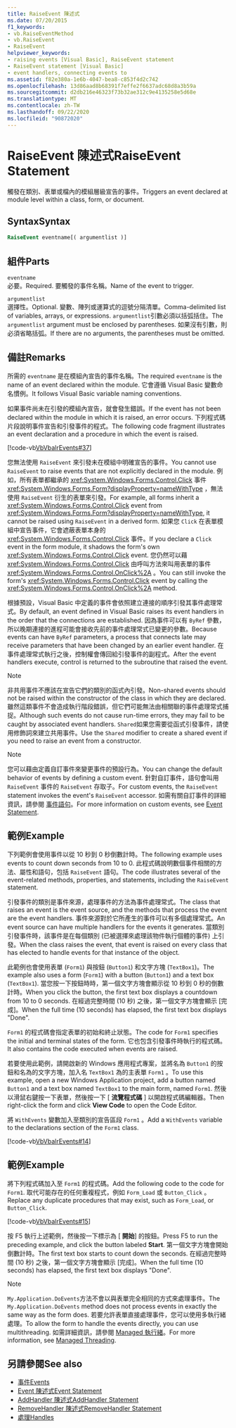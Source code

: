 ```yaml
---
title: RaiseEvent 陳述式
ms.date: 07/20/2015
f1_keywords:
- vb.RaiseEventMethod
- vb.RaiseEvent
- RaiseEvent
helpviewer_keywords:
- raising events [Visual Basic], RaiseEvent statement
- RaiseEvent statement [Visual Basic]
- event handlers, connecting events to
ms.assetid: f82e380a-1e6b-4047-bea8-c853f4d2c742
ms.openlocfilehash: 13d86aad8b68391f7effe2f6637adc68d8a3b59a
ms.sourcegitcommit: d2db216e46323f73b32ae312c9e4135258e5d68e
ms.translationtype: MT
ms.contentlocale: zh-TW
ms.lasthandoff: 09/22/2020
ms.locfileid: "90872020"
---
```

# <a name="raiseevent-statement"></a><span data-ttu-id="61c25-102">RaiseEvent 陳述式</span><span class="sxs-lookup"><span data-stu-id="61c25-102">RaiseEvent Statement</span></span>

<span data-ttu-id="61c25-103">觸發在類別、表單或檔內的模組層級宣告的事件。</span><span class="sxs-lookup"><span data-stu-id="61c25-103">Triggers an event declared at module level within a class, form, or document.</span></span>  
  
## <a name="syntax"></a><span data-ttu-id="61c25-104">Syntax</span><span class="sxs-lookup"><span data-stu-id="61c25-104">Syntax</span></span>  
  
```vb  
RaiseEvent eventname[( argumentlist )]  
```  
  
## <a name="parts"></a><span data-ttu-id="61c25-105">組件</span><span class="sxs-lookup"><span data-stu-id="61c25-105">Parts</span></span>  

 `eventname`  
 <span data-ttu-id="61c25-106">必要。</span><span class="sxs-lookup"><span data-stu-id="61c25-106">Required.</span></span> <span data-ttu-id="61c25-107">要觸發的事件名稱。</span><span class="sxs-lookup"><span data-stu-id="61c25-107">Name of the event to trigger.</span></span>  
  
 `argumentlist`  
 <span data-ttu-id="61c25-108">選擇性。</span><span class="sxs-lookup"><span data-stu-id="61c25-108">Optional.</span></span> <span data-ttu-id="61c25-109">變數、陣列或運算式的逗號分隔清單。</span><span class="sxs-lookup"><span data-stu-id="61c25-109">Comma-delimited list of variables, arrays, or expressions.</span></span> <span data-ttu-id="61c25-110">`argumentlist`引數必須以括弧括住。</span><span class="sxs-lookup"><span data-stu-id="61c25-110">The `argumentlist` argument must be enclosed by parentheses.</span></span> <span data-ttu-id="61c25-111">如果沒有引數，則必須省略括弧。</span><span class="sxs-lookup"><span data-stu-id="61c25-111">If there are no arguments, the parentheses must be omitted.</span></span>  
  
## <a name="remarks"></a><span data-ttu-id="61c25-112">備註</span><span class="sxs-lookup"><span data-stu-id="61c25-112">Remarks</span></span>  

 <span data-ttu-id="61c25-113">所需的 `eventname` 是在模組內宣告的事件名稱。</span><span class="sxs-lookup"><span data-stu-id="61c25-113">The required `eventname` is the name of an event declared within the module.</span></span> <span data-ttu-id="61c25-114">它會遵循 Visual Basic 變數命名慣例。</span><span class="sxs-lookup"><span data-stu-id="61c25-114">It follows Visual Basic variable naming conventions.</span></span>  
  
 <span data-ttu-id="61c25-115">如果事件尚未在引發的模組內宣告，就會發生錯誤。</span><span class="sxs-lookup"><span data-stu-id="61c25-115">If the event has not been declared within the module in which it is raised, an error occurs.</span></span> <span data-ttu-id="61c25-116">下列程式碼片段說明事件宣告和引發事件的程式。</span><span class="sxs-lookup"><span data-stu-id="61c25-116">The following code fragment illustrates an event declaration and a procedure in which the event is raised.</span></span>  
  
 [!code-vb[VbVbalrEvents#37](~/samples/snippets/visualbasic/VS_Snippets_VBCSharp/VbVbalrEvents/VB/Class1.vb#37)]  
  
 <span data-ttu-id="61c25-117">您無法使用 `RaiseEvent` 來引發未在模組中明確宣告的事件。</span><span class="sxs-lookup"><span data-stu-id="61c25-117">You cannot use `RaiseEvent` to raise events that are not explicitly declared in the module.</span></span> <span data-ttu-id="61c25-118">例如，所有表單都繼承的 <xref:System.Windows.Forms.Control.Click> 事件 <xref:System.Windows.Forms.Form?displayProperty=nameWithType> ，無法使用 `RaiseEvent` 衍生的表單來引發。</span><span class="sxs-lookup"><span data-stu-id="61c25-118">For example, all forms inherit a <xref:System.Windows.Forms.Control.Click> event from <xref:System.Windows.Forms.Form?displayProperty=nameWithType>, it cannot be raised using `RaiseEvent` in a derived form.</span></span> <span data-ttu-id="61c25-119">如果您 `Click` 在表單模組中宣告事件，它會遮蔽表單本身的 <xref:System.Windows.Forms.Control.Click> 事件。</span><span class="sxs-lookup"><span data-stu-id="61c25-119">If you declare a `Click` event in the form module, it shadows the form's own <xref:System.Windows.Forms.Control.Click> event.</span></span> <span data-ttu-id="61c25-120">您仍然可以藉 <xref:System.Windows.Forms.Control.Click> 由呼叫方法來叫用表單的事件 <xref:System.Windows.Forms.Control.OnClick%2A> 。</span><span class="sxs-lookup"><span data-stu-id="61c25-120">You can still invoke the form's <xref:System.Windows.Forms.Control.Click> event by calling the <xref:System.Windows.Forms.Control.OnClick%2A> method.</span></span>  
  
 <span data-ttu-id="61c25-121">根據預設，Visual Basic 中定義的事件會依照建立連接的順序引發其事件處理常式。</span><span class="sxs-lookup"><span data-stu-id="61c25-121">By default, an event defined in Visual Basic raises its event handlers in the order that the connections are established.</span></span> <span data-ttu-id="61c25-122">因為事件可以有 `ByRef` 參數，所以晚期連接的進程可能會接收先前的事件處理常式已變更的參數。</span><span class="sxs-lookup"><span data-stu-id="61c25-122">Because events can have `ByRef` parameters, a process that connects late may receive parameters that have been changed by an earlier event handler.</span></span> <span data-ttu-id="61c25-123">在事件處理常式執行之後，控制權會傳回給引發事件的副程式。</span><span class="sxs-lookup"><span data-stu-id="61c25-123">After the event handlers execute, control is returned to the subroutine that raised the event.</span></span>  
  
> [!NOTE]
> <span data-ttu-id="61c25-124">非共用事件不應該在宣告它們的類別的函式內引發。</span><span class="sxs-lookup"><span data-stu-id="61c25-124">Non-shared events should not be raised within the constructor of the class in which they are declared.</span></span> <span data-ttu-id="61c25-125">雖然這類事件不會造成執行階段錯誤，但它們可能無法由相關聯的事件處理常式捕捉。</span><span class="sxs-lookup"><span data-stu-id="61c25-125">Although such events do not cause run-time errors, they may fail to be caught by associated event handlers.</span></span> <span data-ttu-id="61c25-126">`Shared`如果您需要從函式引發事件，請使用修飾詞來建立共用事件。</span><span class="sxs-lookup"><span data-stu-id="61c25-126">Use the `Shared` modifier to create a shared event if you need to raise an event from a constructor.</span></span>  
  
> [!NOTE]
> <span data-ttu-id="61c25-127">您可以藉由定義自訂事件來變更事件的預設行為。</span><span class="sxs-lookup"><span data-stu-id="61c25-127">You can change the default behavior of events by defining a custom event.</span></span> <span data-ttu-id="61c25-128">針對自訂事件，語句會叫用 `RaiseEvent` 事件的 `RaiseEvent` 存取子。</span><span class="sxs-lookup"><span data-stu-id="61c25-128">For custom events, the `RaiseEvent` statement invokes the event's `RaiseEvent` accessor.</span></span> <span data-ttu-id="61c25-129">如需有關自訂事件的詳細資訊，請參閱 [事件語句](event-statement.md)。</span><span class="sxs-lookup"><span data-stu-id="61c25-129">For more information on custom events, see [Event Statement](event-statement.md).</span></span>  
  
## <a name="example"></a><span data-ttu-id="61c25-130">範例</span><span class="sxs-lookup"><span data-stu-id="61c25-130">Example</span></span>  

 <span data-ttu-id="61c25-131">下列範例會使用事件以從 10 秒到 0 秒倒數計時。</span><span class="sxs-lookup"><span data-stu-id="61c25-131">The following example uses events to count down seconds from 10 to 0.</span></span> <span data-ttu-id="61c25-132">此程式碼說明數個事件相關的方法、屬性和語句，包括 `RaiseEvent` 語句。</span><span class="sxs-lookup"><span data-stu-id="61c25-132">The code illustrates several of the event-related methods, properties, and statements, including the `RaiseEvent` statement.</span></span>  
  
 <span data-ttu-id="61c25-133">引發事件的類別是事件來源，處理事件的方法為事件處理常式。</span><span class="sxs-lookup"><span data-stu-id="61c25-133">The class that raises an event is the event source, and the methods that process the event are the event handlers.</span></span> <span data-ttu-id="61c25-134">事件來源對於它所產生的事件可以有多個處理常式。</span><span class="sxs-lookup"><span data-stu-id="61c25-134">An event source can have multiple handlers for the events it generates.</span></span> <span data-ttu-id="61c25-135">當類別引發事件時，該事件是在每個類別 (已被選擇來處理該物件執行個體的事件) 上引發。</span><span class="sxs-lookup"><span data-stu-id="61c25-135">When the class raises the event, that event is raised on every class that has elected to handle events for that instance of the object.</span></span>  
  
 <span data-ttu-id="61c25-136">此範例也會使用表單 (`Form1`) 與按鈕 (`Button1`) 和文字方塊 (`TextBox1`)。</span><span class="sxs-lookup"><span data-stu-id="61c25-136">The example also uses a form (`Form1`) with a button (`Button1`) and a text box (`TextBox1`).</span></span> <span data-ttu-id="61c25-137">當您按一下按鈕時時，第一個文字方塊會顯示從 10 秒到 0 秒的倒數計時。</span><span class="sxs-lookup"><span data-stu-id="61c25-137">When you click the button, the first text box displays a countdown from 10 to 0 seconds.</span></span> <span data-ttu-id="61c25-138">在經過完整時間 (10 秒) 之後，第一個文字方塊會顯示 [完成]。</span><span class="sxs-lookup"><span data-stu-id="61c25-138">When the full time (10 seconds) has elapsed, the first text box displays "Done".</span></span>  
  
 <span data-ttu-id="61c25-139">`Form1` 的程式碼會指定表單的初始和終止狀態。</span><span class="sxs-lookup"><span data-stu-id="61c25-139">The code for `Form1` specifies the initial and terminal states of the form.</span></span> <span data-ttu-id="61c25-140">它也包含引發事件時執行的程式碼。</span><span class="sxs-lookup"><span data-stu-id="61c25-140">It also contains the code executed when events are raised.</span></span>  
  
 <span data-ttu-id="61c25-141">若要使用此範例，請開啟新的 Windows 應用程式專案，並將名為 `Button1` 的按鈕和名為的文字方塊，加入名 `TextBox1` 為的主表單 `Form1` 。</span><span class="sxs-lookup"><span data-stu-id="61c25-141">To use this example, open a new Windows Application project, add a button named `Button1` and a text box named `TextBox1` to the main form, named `Form1`.</span></span> <span data-ttu-id="61c25-142">然後以滑鼠右鍵按一下表單，然後按一下 [ **流覽程式碼** ] 以開啟程式碼編輯器。</span><span class="sxs-lookup"><span data-stu-id="61c25-142">Then right-click the form and click **View Code** to open the Code Editor.</span></span>  
  
 <span data-ttu-id="61c25-143">將 `WithEvents` 變數加入至類別的宣告區段 `Form1` 。</span><span class="sxs-lookup"><span data-stu-id="61c25-143">Add a `WithEvents` variable to the declarations section of the `Form1` class.</span></span>  
  
 [!code-vb[VbVbalrEvents#14](~/samples/snippets/visualbasic/VS_Snippets_VBCSharp/VbVbalrEvents/VB/Class1.vb#14)]  
  
## <a name="example"></a><span data-ttu-id="61c25-144">範例</span><span class="sxs-lookup"><span data-stu-id="61c25-144">Example</span></span>  

 <span data-ttu-id="61c25-145">將下列程式碼加入至 `Form1` 的程式碼。</span><span class="sxs-lookup"><span data-stu-id="61c25-145">Add the following code to the code for `Form1`.</span></span> <span data-ttu-id="61c25-146">取代可能存在的任何重複程式，例如 `Form_Load` 或 `Button_Click` 。</span><span class="sxs-lookup"><span data-stu-id="61c25-146">Replace any duplicate procedures that may exist, such as `Form_Load`, or `Button_Click`.</span></span>  
  
 [!code-vb[VbVbalrEvents#15](~/samples/snippets/visualbasic/VS_Snippets_VBCSharp/VbVbalrEvents/VB/Class1.vb#15)]  
  
 <span data-ttu-id="61c25-147">按 F5 執行上述範例，然後按一下標示為 [ **開始**] 的按鈕。</span><span class="sxs-lookup"><span data-stu-id="61c25-147">Press F5 to run the preceding example, and click the button labeled **Start**.</span></span> <span data-ttu-id="61c25-148">第一個文字方塊會開始倒數計時。</span><span class="sxs-lookup"><span data-stu-id="61c25-148">The first text box starts to count down the seconds.</span></span> <span data-ttu-id="61c25-149">在經過完整時間 (10 秒) 之後，第一個文字方塊會顯示 [完成]。</span><span class="sxs-lookup"><span data-stu-id="61c25-149">When the full time (10 seconds) has elapsed, the first text box displays "Done".</span></span>  
  
> [!NOTE]
> <span data-ttu-id="61c25-150">`My.Application.DoEvents`方法不會以與表單完全相同的方式來處理事件。</span><span class="sxs-lookup"><span data-stu-id="61c25-150">The `My.Application.DoEvents` method does not process events in exactly the same way as the form does.</span></span> <span data-ttu-id="61c25-151">若要允許表單直接處理事件，您可以使用多執行緒處理。</span><span class="sxs-lookup"><span data-stu-id="61c25-151">To allow the form to handle the events directly, you can use multithreading.</span></span> <span data-ttu-id="61c25-152">如需詳細資訊，請參閱 [Managed 執行緒](../../../standard/threading/index.md)。</span><span class="sxs-lookup"><span data-stu-id="61c25-152">For more information, see [Managed Threading](../../../standard/threading/index.md).</span></span>  
  
## <a name="see-also"></a><span data-ttu-id="61c25-153">另請參閱</span><span class="sxs-lookup"><span data-stu-id="61c25-153">See also</span></span>

- [<span data-ttu-id="61c25-154">事件</span><span class="sxs-lookup"><span data-stu-id="61c25-154">Events</span></span>](../../programming-guide/language-features/events/index.md)
- [<span data-ttu-id="61c25-155">Event 陳述式</span><span class="sxs-lookup"><span data-stu-id="61c25-155">Event Statement</span></span>](event-statement.md)
- [<span data-ttu-id="61c25-156">AddHandler 陳述式</span><span class="sxs-lookup"><span data-stu-id="61c25-156">AddHandler Statement</span></span>](addhandler-statement.md)
- [<span data-ttu-id="61c25-157">RemoveHandler 陳述式</span><span class="sxs-lookup"><span data-stu-id="61c25-157">RemoveHandler Statement</span></span>](removehandler-statement.md)
- [<span data-ttu-id="61c25-158">處理</span><span class="sxs-lookup"><span data-stu-id="61c25-158">Handles</span></span>](handles-clause.md)
